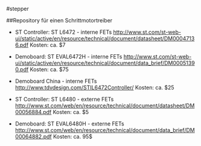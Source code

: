 #stepper


##Repository für einen Schrittmotortreiber


* ST Controller: ST L6472 - interne FETs
http://www.st.com/st-web-ui/static/active/en/resource/technical/document/datasheet/DM00047136.pdf
Kosten: ca. $7

* Demoboard: ST EVAL6472H - interne FETs
http://www.st.com/st-web-ui/static/active/en/resource/technical/document/data_brief/DM00051390.pdf
Kosten: ca. $75

* Demoboard China - interne FETs
http://www.tdvdesign.com/STIL6472Controller/
Kosten: ca. $25

* ST Controller: ST L6480 - externe FETs
http://www.st.com/web/en/resource/technical/document/datasheet/DM00056884.pdf
Kosten: ca. $5

* Demoboard: ST EVAL6480H - externe FETs
http://www.st.com/web/en/resource/technical/document/data_brief/DM00064882.pdf
Kosten: ca. 95$
